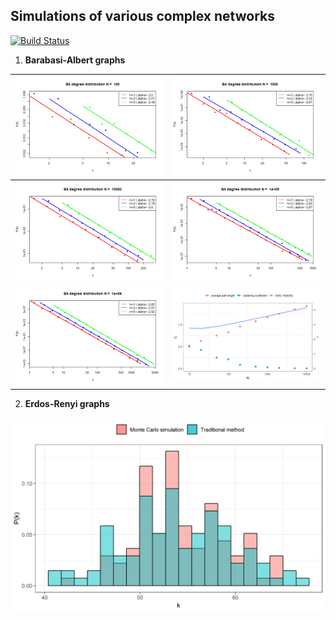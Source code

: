 ## Simulations of various complex networks

[![Build Status](https://travis-ci.com/robertjankowski/complex-networks.svg?token=xJWSE2zxzWsgsf4jc3ef&branch=master)](https://travis-ci.com/robertjankowski/complex-networks)

1. **Barabasi-Albert graphs**

|  ![ba_n=100](figures/ba_n=100.png)    |   ![ba_n=1000](figures/ba_n=1000.png)	|
|:-----------------------------------:	|:----------------------------------:	|
|  ![ba_n=10000](figures/ba_n=10000.png) 	|   ![ba_n=100000](figures/ba_n=100000.png)	|
|   ![ba_n=1000000](figures/ba_n=1000000.png)	|   <img src="figures/ba_clustering_average_path.png" alt="ba_c_avg" width="600"/>	|

2. **Erdos-Renyi graphs**

<img src="figures/er_mc_vs_traditional.png" alt="er_mc_vs_traditional.png" width="650"/>

